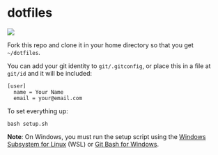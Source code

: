 # dotfiles

![](https://i.imgur.com/ZGe7plS.png)

Fork this repo and clone it in your home directory so that you get `~/dotfiles`.

You can add your git identity to `git/.gitconfig`, or place this in a file at `git/id` and it will be included:

```
[user]
  name = Your Name
  email = your@email.com
```

To set everything up:

``` shell
bash setup.sh
```

**Note**: On Windows, you must run the setup script using the [Windows Subsystem for Linux](https://docs.microsoft.com/en-us/windows/wsl/install-win10) (WSL) or [Git Bash for Windows](https://git-for-windows.github.io).
